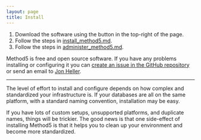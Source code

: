 ```yaml
---
layout: page
title: Install
---
```



1. Download the software using the button in the top-right of the page.
2. Follow the steps in [install_method5.md](https://github.com/VentechCMS/method5/blob/master/install_method5.md).
3. Follow the steps in [administer_method5.md](https://github.com/VentechCMS/method5/blob/master/administer_method5.md).

Method5 is free and open source software.  If you have any problems installing or configuring it you can [create an issue in the GitHub repository](https://github.com/VentechCMS/method5/issues) or send an email to <a href="mailto:hjon@ventechsolutions.com?Subject=Method5" target="_top">Jon Heller</a>.

---

The level of effort to install and configure depends on how complex and standardized your infrastructure is.  If your databases are all on the same platform, with a standard naming convention, installation may be easy.

If you have lots of custom setups, unsupported platforms, and duplicate names, things will be trickier.  The good news is that one side-effect of installing Method5 is that it helps you to clean up your environment and become more standardized.
